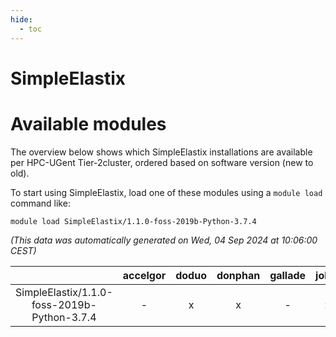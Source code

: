 ```yaml
---
hide:
  - toc
---
```


SimpleElastix
=============

# Available modules


The overview below shows which SimpleElastix installations are available per HPC-UGent Tier-2cluster, ordered based on software version (new to old).

To start using SimpleElastix, load one of these modules using a `module load` command like:

```shell
module load SimpleElastix/1.1.0-foss-2019b-Python-3.7.4
```

*(This data was automatically generated on Wed, 04 Sep 2024 at 10:06:00 CEST)*  

| |accelgor|doduo|donphan|gallade|joltik|shinx|skitty|
| :---: | :---: | :---: | :---: | :---: | :---: | :---: | :---: |
|SimpleElastix/1.1.0-foss-2019b-Python-3.7.4|-|x|x|-|x|-|x|
